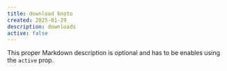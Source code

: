 ```yaml
---
title: download knoto
created: 2025-01-29
description: downloads
active: false
---
```


This proper Markdown description is optional and has to be enables using the `active` prop.
